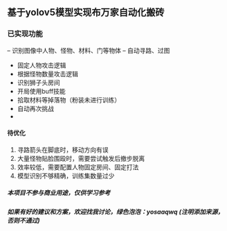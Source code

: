 ## 基于yolov5模型实现布万家自动化搬砖

### 已实现功能
– 识别图像中人物、怪物、材料、门等物体
– 自动寻路、过图
- 固定人物攻击逻辑
- 根据怪物数量攻击逻辑
- 识别狮子头房间
- 开局使用buff技能
- 拾取材料等掉落物（粉装未进行训练）
- 自动再次挑战
- 

#### 待优化
1. 寻路箭头在脚底时，移动方向有误
2. 大量怪物贴脸围殴时，需要尝试触发后撤步脱离
3. 效率较低，需要配置人物固定房间、固定打法
4. 模型识别不够精确，训练集数量过少

##### 本项目不参与商业用途，仅供学习参考
##### 如果有好的建议和方案，欢迎找我讨论，绿色泡泡：yosaaqwq (注明添加来源，否则不通过)
